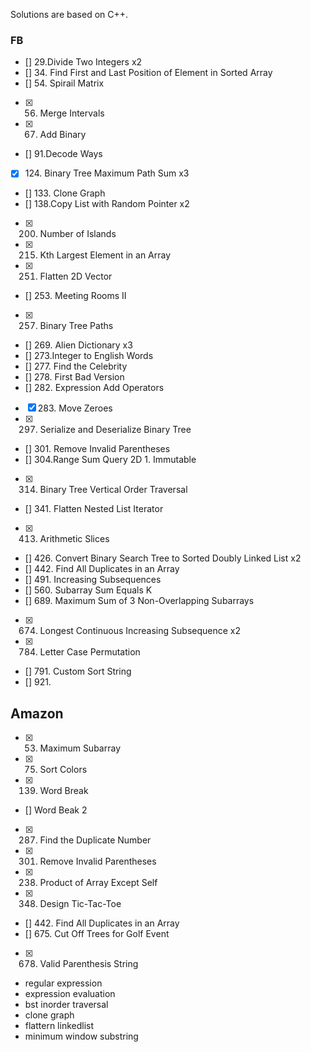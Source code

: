 Solutions are based on C++.

### FB

- [] 29.Divide Two Integers x2
- [] 34. Find First and Last Position of Element in Sorted Array
- [] 54. Spirail Matrix
- [x] 56. Merge Intervals
- [x] 67. Add Binary
- [] 91.Decode Ways
- [x] 124. Binary Tree Maximum Path Sum x3
- [] 133. Clone Graph
- [] 138.Copy List with Random Pointer x2
- [x] 200. Number of Islands
- [x] 215. Kth Largest Element in an Array
- [x] 251. Flatten 2D Vector
- [] 253. Meeting Rooms II
- [x] 257. Binary Tree Paths
- [] 269. Alien Dictionary x3
- [] 273.Integer to English Words
- [] 277. Find the Celebrity
- [] 278. First Bad Version
- [] 282. Expression Add Operators
- [x] 283. Move Zeroes
- [x] 297. Serialize and Deserialize Binary Tree
- [] 301. Remove Invalid Parentheses
- [] 304.Range Sum Query 2D 1. Immutable
- [x] 314. Binary Tree Vertical Order Traversal
- [] 341. Flatten Nested List Iterator
- [x] 413. Arithmetic Slices
- [] 426. Convert Binary Search Tree to Sorted Doubly Linked List x2
- [] 442. Find All Duplicates in an Array
- [] 491. Increasing Subsequences
- [] 560. Subarray Sum Equals K
- [] 689. Maximum Sum of 3 Non-Overlapping Subarrays
- [x] 674. Longest Continuous Increasing Subsequence x2
- [x] 784. Letter Case Permutation
- [] 791. Custom Sort String
- [] 921. 

## Amazon

- [x] 53. Maximum Subarray
- [x] 75. Sort Colors
- [x] 139. Word Break
- [] Word Beak 2
- [x] 287. Find the Duplicate Number
- [x] 301. Remove Invalid Parentheses
- [x] 238. Product of Array Except Self
- [x] 348. Design Tic-Tac-Toe
- [] 442. Find All Duplicates in an Array 
- [] 675. Cut Off Trees for Golf Event
- [x] 678. Valid Parenthesis String
- regular expression
- expression evaluation
- bst inorder traversal
- clone graph
- flattern linkedlist
- minimum window substring

















